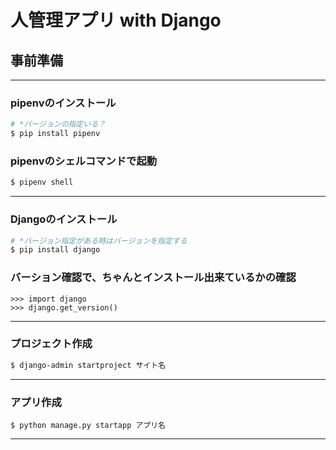 # 人管理アプリ with Django
## 事前準備
---
### pipenvのインストール

```bash
# *バージョンの指定いる？
$ pip install pipenv
```

### pipenvのシェルコマンドで起動

```bash
$ pipenv shell
```

---
### Djangoのインストール

```bash
# *バージョン指定がある時はバージョンを指定する
$ pip install django
```

### バーション確認で、ちゃんとインストール出来ているかの確認

```
>>> import django
>>> django.get_version()
```
---
### プロジェクト作成

```bash
$ django-admin startproject サイト名
```

---
### アプリ作成
```
$ python manage.py startapp アプリ名
```

___

